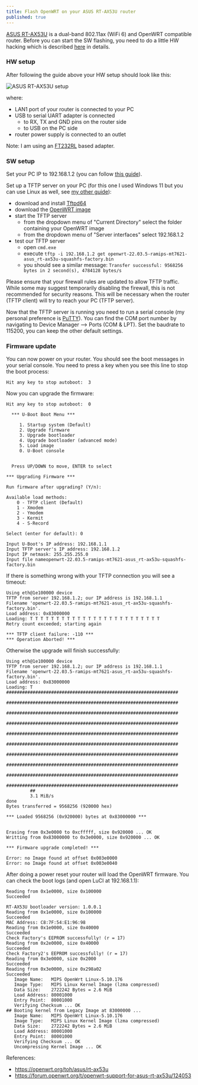 ```yaml
---
title: Flash OpenWRT on your ASUS RT-AX53U router
published: true
---
```


[ASUS RT-AX53U](https://openwrt.org/toh/asus/rt-ax53u) is a dual-band 802.11ax (WiFi 6) and OpenWRT compatible router. Before you can start the SW flashing, you need to do a little HW hacking which is described [here](https://openwrt.org/toh/asus/rt-ax53u#photos) in details.

### HW setup

After following the guide above your HW setup should look like this:

![ASUS RT-AX53U setup]({{site.baseurl}}/assets/asus-rt-ax53u-setup.png)

where:
- LAN1 port of your router is connected to your PC
- USB to serial UART adapter is connected
    - to RX, TX and GND pins on the router side
    - to USB on the PC side
- router power supply is connected to an outlet

Note: I am using an [FT232RL](https://ftdichip.com/products/ft232rl/) based adapter.

### SW setup

Set your PC IP to 192.168.1.2 (you can follow [this guide](https://www.trendnet.com/press/resource-library/how-to-set-static-ip-address)).

Set up a TFTP server on your PC (for this one I used Windows 11 but you can use Linux as well, see [my other guide](https://gemesa.dev/unbrick-your-tp-link-archer-c7-openwrt-router)):
- download and install [Tftpd64](https://pjo2.github.io/tftpd64/)
- download the [OpenWRT image](https://downloads.openwrt.org/releases/22.03.5/targets/ramips/mt7621/openwrt-22.03.5-ramips-mt7621-asus_rt-ax53u-squashfs-factory.bin)
- start the TFTP server
    - from the dropdown menu of "Current Directory" select the folder containing your OpenWRT image
    - from the dropdown menu of "Server interfaces" select 192.168.1.2
- test our TFTP server
    - open `cmd.exe`
    - execute `tftp -i 192.168.1.2 get openwrt-22.03.5-ramips-mt7621-asus_rt-ax53u-squashfs-factory.bin`
    - you should see a similar message: `Transfer successful: 9568256 bytes in 2 second(s), 4784128 bytes/s`

Please ensure that your firewall rules are updated to allow TFTP traffic. While some may suggest temporarily disabling the firewall, this is not recommended for security reasons. This will be necessary when the router (TFTP client) will try to reach your PC (TFTP server).

Now that the TFTP server is running you need to run a serial console (my personal preference is [PuTTY](https://www.putty.org/)). You can find the COM port number by navigating to Device Manager --> Ports (COM & LPT). Set the baudrate to 115200, you can keep the other default settings.

### Firmware update

You can now power on your router. You should see the boot messages in your serial console. You need to press a key when you see this line to stop the boot process:

```
Hit any key to stop autoboot:  3
```

Now you can upgrade the firmware:

```
Hit any key to stop autoboot:  0

  *** U-Boot Boot Menu ***

     1. Startup system (Default)
     2. Upgrade firmware
     3. Upgrade bootloader
     4. Upgrade bootloader (advanced mode)
     5. Load image
     0. U-Boot console


  Press UP/DOWN to move, ENTER to select

*** Upgrading Firmware ***

Run firmware after upgrading? (Y/n):

Available load methods:
    0 - TFTP client (Default)
    1 - Xmodem
    2 - Ymodem
    3 - Kermit
    4 - S-Record

Select (enter for default): 0

Input U-Boot's IP address: 192.168.1.1
Input TFTP server's IP address: 192.168.1.2
Input IP netmask: 255.255.255.0
Input file nameopenwrt-22.03.5-ramips-mt7621-asus_rt-ax53u-squashfs-factory.bin
```

If there is something wrong with your TFTP connection you will see a timeout:

```
Using eth@1e100000 device
TFTP from server 192.168.1.2; our IP address is 192.168.1.1
Filename 'openwrt-22.03.5-ramips-mt7621-asus_rt-ax53u-squashfs-factory.bin'.
Load address: 0x83000000
Loading: T T T T T T T T T T T T T T T T T T T T T T T T T
Retry count exceeded; starting again

*** TFTP client failure: -110 ***
*** Operation Aborted! ***
```

Otherwise the upgrade will finish successfully:

```
Using eth@1e100000 device
TFTP from server 192.168.1.2; our IP address is 192.168.1.1
Filename 'openwrt-22.03.5-ramips-mt7621-asus_rt-ax53u-squashfs-factory.bin'.
Load address: 0x83000000
Loading: T #################################################################
         #################################################################
         #################################################################
         #################################################################
         #################################################################
         #################################################################
         #################################################################
         #################################################################
         #################################################################
         #################################################################
         ##
         3.1 MiB/s
done
Bytes transferred = 9568256 (920000 hex)

*** Loaded 9568256 (0x920000) bytes at 0x83000000 ***


Erasing from 0x3e0000 to 0xcfffff, size 0x920000 ... OK
Writting from 0x83000000 to 0x3e0000, size 0x920000 ... OK

*** Firmware upgrade completed! ***

Error: no Image found at offset 0x003e0000
Error: no Image found at offset 0x003e0040
```

After doing a power reset your router will load the OpenWRT firmware. You can check the boot logs (and open LuCI at 192.168.1.1):

```
Reading from 0x1e0000, size 0x100000
Succeeded

RT-AX53U bootloader version: 1.0.0.1
Reading from 0x1e0000, size 0x100000
Succeeded
MAC Address: C8:7F:54:E1:96:98
Reading from 0x1e0000, size 0x40000
Succeeded
Check Factory's EEPROM successfully! (r = 17)
Reading from 0x2e0000, size 0x40000
Succeeded
Check Factory2's EEPROM successfully! (r = 17)
Reading from 0x3e0000, size 0x2000
Succeeded
Reading from 0x3e0000, size 0x298a02
Succeeded
   Image Name:   MIPS OpenWrt Linux-5.10.176
   Image Type:   MIPS Linux Kernel Image (lzma compressed)
   Data Size:    2722242 Bytes = 2.6 MiB
   Load Address: 80001000
   Entry Point:  80001000
   Verifying Checksum ... OK
## Booting kernel from Legacy Image at 83000000 ...
   Image Name:   MIPS OpenWrt Linux-5.10.176
   Image Type:   MIPS Linux Kernel Image (lzma compressed)
   Data Size:    2722242 Bytes = 2.6 MiB
   Load Address: 80001000
   Entry Point:  80001000
   Verifying Checksum ... OK
   Uncompressing Kernel Image ... OK
```

References:
- https://openwrt.org/toh/asus/rt-ax53u
- https://forum.openwrt.org/t/openwrt-support-for-asus-rt-ax53u/124053
